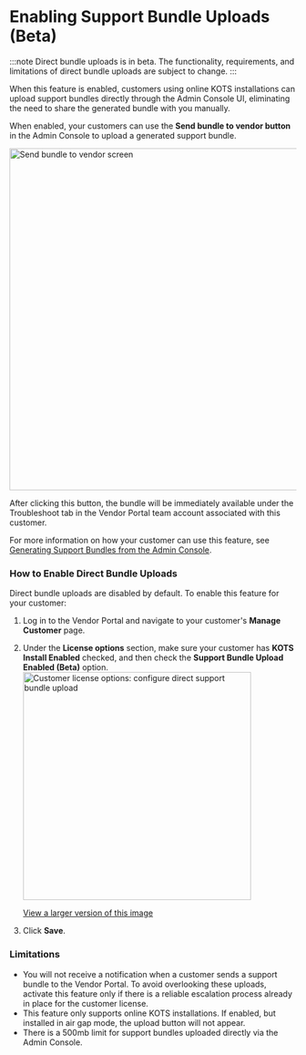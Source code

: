 # Enabling Support Bundle Uploads (Beta)

:::note
Direct bundle uploads is in beta. The functionality, requirements, and limitations of direct bundle uploads are subject to change.
:::

When this feature is enabled, customers using online KOTS installations can upload support bundles directly through the Admin Console UI, eliminating the need to share the generated bundle with you manually.

When enabled, your customers can use the **Send bundle to vendor button** in the Admin Console to upload a generated support bundle.

<img alt="Send bundle to vendor screen" src="/images/send-bundle-to-vendor.png" width="600px"/>

After clicking this button, the bundle will be immediately available under the Troubleshoot tab in the Vendor Portal team account associated with this customer.

For more information on how your customer can use this feature, see [Generating Support Bundles from the Admin Console](/enterprise/troubleshooting-an-app).

### How to Enable Direct Bundle Uploads

Direct bundle uploads are disabled by default. To enable this feature for your customer:

1. Log in to the Vendor Portal and navigate to your customer's **Manage Customer** page.
1. Under the **License options** section, make sure your customer has **KOTS Install Enabled** checked, and then check the **Support Bundle Upload Enabled (Beta)** option.
   <img alt="Customer license options: configure direct support bundle upload" src="/images/configure-direct-support-bundle-upload.png" width="400px"/>

   [View a larger version of this image](/images/configure-direct-support-bundle-upload.png)
1. Click **Save**.

### Limitations

- You will not receive a notification when a customer sends a support bundle to the Vendor Portal. To avoid overlooking these uploads, activate this feature only if there is a reliable escalation process already in place for the customer license.
- This feature only supports online KOTS installations. If enabled, but installed in air gap mode, the upload button will not appear.
- There is a 500mb limit for support bundles uploaded directly via the Admin Console.
